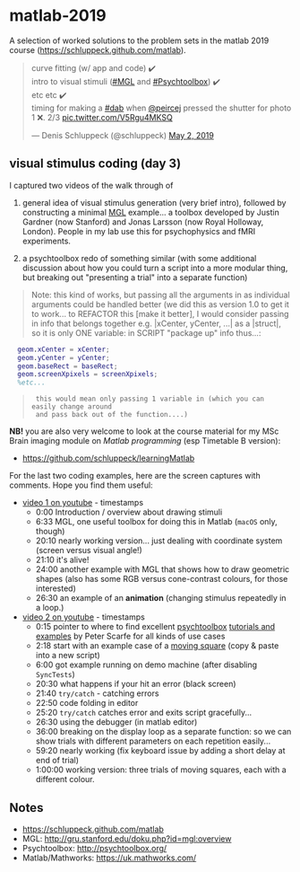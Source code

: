 # matlab-2019

A selection of worked solutions to the problem sets in the matlab 2019 course (https://schluppeck.github.com/matlab).

<blockquote class="twitter-tweet" data-lang="en"><p lang="en" dir="ltr">curve fitting (w/ app and code) ✔️<br>intro to visual stimuli (<a href="https://twitter.com/hashtag/MGL?src=hash&amp;ref_src=twsrc%5Etfw">#MGL</a> and <a href="https://twitter.com/hashtag/Psychtoolbox?src=hash&amp;ref_src=twsrc%5Etfw">#Psychtoolbox</a>) ✔️<br>etc etc ✔️<br>timing for making a <a href="https://twitter.com/hashtag/dab?src=hash&amp;ref_src=twsrc%5Etfw">#dab</a> when <a href="https://twitter.com/peircej?ref_src=twsrc%5Etfw">@peircej</a> pressed the shutter for photo 1 ❌.   2/3 <a href="https://t.co/V5Rgu4MKSQ">pic.twitter.com/V5Rgu4MKSQ</a></p>&mdash; Denis Schluppeck (@schluppeck) <a href="https://twitter.com/schluppeck/status/1124020255070748673?ref_src=twsrc%5Etfw">May 2, 2019</a></blockquote>
<script async src="https://platform.twitter.com/widgets.js" charset="utf-8"></script>


## visual stimulus coding (day 3)

I captured two videos of the walk through of

1. general idea of visual stimulus generation (very brief intro), followed by constructing a minimal [MGL](https://github.com/justingardner/mgl) example... a toolbox developed by Justin Gardner (now Stanford) and Jonas Larsson (now Royal Holloway, London). People in my lab use this for psychophysics and fMRI experiments.

2. a psychtoolbox redo of something similar (with some additional discussion about how you could turn a script into a more modular thing, but breaking out "presenting a trial" into a separate function)

>Note: this kind of works, but passing all the arguments in as individual
>      arguments could be handled better (we did this as version 1.0 to get it
>      to work... to REFACTOR this [make it better], I would consider passing in
>      info that belongs together e.g. |xCenter, yCenter, ...| as a |struct|, so
>      it is only ONE variable: in SCRIPT "package up" info thus...:

```matlab
  geom.xCenter = xCenter;
  geom.yCenter = yCenter;
  geom.baseRect = baseRect;
  geom.screenXpixels = screenXpixels;
  %etc...
```
>      this would mean only passing 1 variable in (which you can easily change around
>      and pass back out of the function....)

**NB!** you are also very welcome to look at the course material for my MSc Brain imaging module on *Matlab programming* (esp Timetable B version):

- https://github.com/schluppeck/learningMatlab

For the last two coding examples, here are the screen captures with comments. Hope you find them useful:

- [video 1 on youtube](https://www.youtube.com/watch?v=ciHC7WoDpS0&t=5s) - timestamps
  + 0:00 Introduction / overview about drawing stimuli
  + 6:33 MGL, one useful toolbox for doing this in Matlab (``macOS`` only, though)
  + 20:10 nearly working version... just dealing with coordinate system (screen versus visual angle!)
  + 21:10 it's alive!
  + 24:00 another example with MGL that shows how to draw geometric shapes (also has some RGB versus cone-contrast colours, for those interested)
  + 26:30 an example of an **animation** (changing stimulus repeatedly in a loop.)
- [video 2 on youtube](https://youtu.be/WXvQ0Qtk_2E) - timestamps
  + 0:15 pointer to where to find excellent [psychtoolbox](http://psychtoolbox.org/) [tutorials and examples](http://peterscarfe.com/ptbtutorials.html) by Peter Scarfe for all kinds of use cases
  + 2:18 start with an example case of a [moving square](http://peterscarfe.com/movingsquaredemocode.html) (copy & paste into a new script)
  + 6:00 got example running on demo machine (after disabling ``SyncTests``)
  + 20:30 what happens if your hit an error (black screen)
  + 21:40 ``try/catch`` - catching errors
  + 22:50 code folding in editor
  + 25:20 ``try/catch`` catches error and exits script gracefully...
  + 26:30 using the debugger (in matlab editor)
  + 36:00 breaking on the display loop as a separate function: so we can show trials with different parameters on each repetition easily...
  + 59:20 nearly working (fix keyboard issue by adding a short delay at end of trial)
  + 1:00:00 working version: three trials of moving squares, each with a different colour.



## Notes

- https://schluppeck.github.com/matlab
- MGL: http://gru.stanford.edu/doku.php?id=mgl:overview
- Psychtoolbox: http://psychtoolbox.org/
- Matlab/Mathworks: https://uk.mathworks.com/

